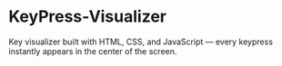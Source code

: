 # KeyPress-Visualizer
Key visualizer built with HTML, CSS, and JavaScript — every keypress instantly appears in the center of the screen.
